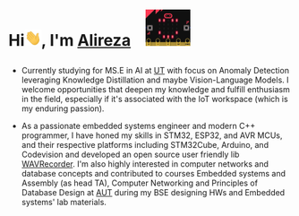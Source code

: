 # <p> Hi<img src="https://raw.githubusercontent.com/ABSphreak/ABSphreak/master/gifs/Hi.gif" width="30px" />, I'm <a href="https://github.com/A-R-S-D/">Alireza</a> &nbsp;&nbsp; <img width="80" src="https://github.com/A-R-S-D/A-R-S-D/blob/49d66e2721eef583be6cde61ff187c15a3be4ea4/resources/gifs/helloGreetingsMicroBits.gif"> </p>
- Currently studying for MS.E in AI at <a href="https://ece.ut.ac.ir/en">UT</a> with focus on Anomaly Detection leveraging Knowledge Distillation and maybe Vision-Language Models. I welcome opportunities that deepen my knowledge and fulfill enthusiasm in the field, especially if it's associated with the IoT workspace (which is my enduring passion).

- As a passionate embedded systems engineer and modern C++ programmer, I have honed my skills in STM32, ESP32, and AVR MCUs, and their respective platforms including STM32Cube, Arduino, and Codevision and developed an open source user friendly lib <a href="https://github.com/AlirezaSalehy/WAVRecorder">WAVRecorder</a>. I'm also highly interested in computer networks and database concepts and contributed to courses Embedded systems and Assembly (as head TA), Computer Networking and Principles of Database Design at <a href="https://aut.ac.ir/en/">AUT</a> during my BSE designing HWs and Embedded systems' lab materials.

<!-- <p  align="left"><img src="https://visitor-badge.glitch.me/badge?page_id=A-R-S-D.readme.md&left_color=green&right_color=red" alt="visitor badge"/>
                 -->
